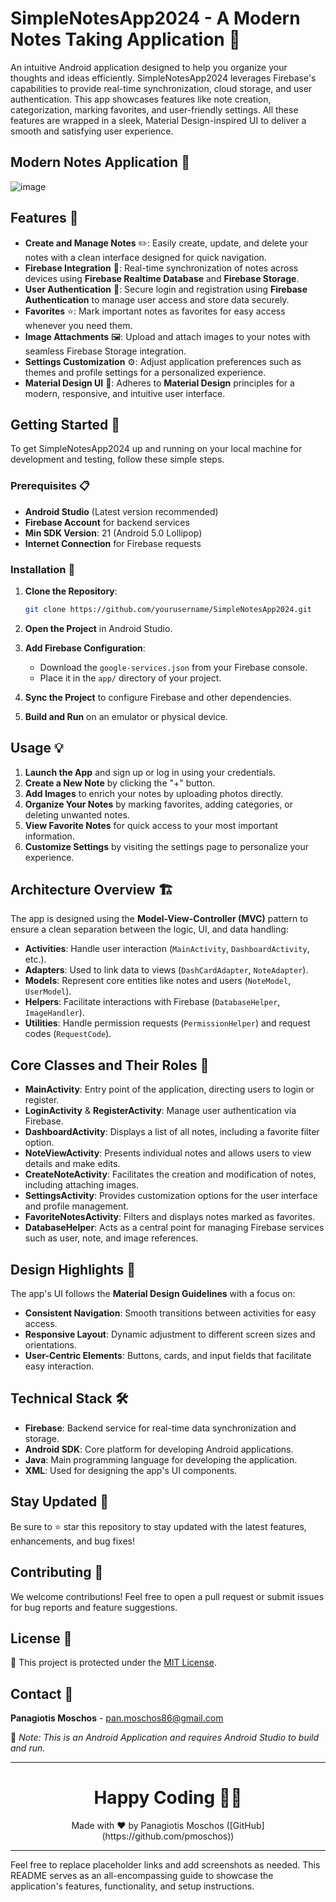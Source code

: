 
# SimpleNotesApp2024 - A Modern Notes Taking Application 📝

An intuitive Android application designed to help you organize your thoughts and ideas efficiently. SimpleNotesApp2024 leverages Firebase's capabilities to provide real-time synchronization, cloud storage, and user authentication. This app showcases features like note creation, categorization, marking favorites, and user-friendly settings. All these features are wrapped in a sleek, Material Design-inspired UI to deliver a smooth and satisfying user experience.

## Modern Notes Application 📸

![image](https://github.com/user-attachments/assets/bef22c27-af4f-4a4b-af7e-892cee39e59b)

## Features 🌟

- **Create and Manage Notes** ✏️: Easily create, update, and delete your notes with a clean interface designed for quick navigation.
- **Firebase Integration** 🔄: Real-time synchronization of notes across devices using **Firebase Realtime Database** and **Firebase Storage**.
- **User Authentication** 🔐: Secure login and registration using **Firebase Authentication** to manage user access and store data securely.
- **Favorites** ⭐: Mark important notes as favorites for easy access whenever you need them.
- **Image Attachments** 🖼️: Upload and attach images to your notes with seamless Firebase Storage integration.
- **Settings Customization** ⚙️: Adjust application preferences such as themes and profile settings for a personalized experience.
- **Material Design UI** 🎨: Adheres to **Material Design** principles for a modern, responsive, and intuitive user interface.

## Getting Started 🚀

To get SimpleNotesApp2024 up and running on your local machine for development and testing, follow these simple steps.

### Prerequisites 📋

- **Android Studio** (Latest version recommended)
- **Firebase Account** for backend services
- **Min SDK Version**: 21 (Android 5.0 Lollipop)
- **Internet Connection** for Firebase requests

### Installation 🔧

1. **Clone the Repository**:

    ```bash
    git clone https://github.com/yourusername/SimpleNotesApp2024.git
    ```

2. **Open the Project** in Android Studio.
3. **Add Firebase Configuration**:
    - Download the `google-services.json` from your Firebase console.
    - Place it in the `app/` directory of your project.

4. **Sync the Project** to configure Firebase and other dependencies.
5. **Build and Run** on an emulator or physical device.

## Usage 💡

1. **Launch the App** and sign up or log in using your credentials.
2. **Create a New Note** by clicking the "+" button.
3. **Add Images** to enrich your notes by uploading photos directly.
4. **Organize Your Notes** by marking favorites, adding categories, or deleting unwanted notes.
5. **View Favorite Notes** for quick access to your most important information.
6. **Customize Settings** by visiting the settings page to personalize your experience.

## Architecture Overview 🏗️

The app is designed using the **Model-View-Controller (MVC)** pattern to ensure a clean separation between the logic, UI, and data handling:

- **Activities**: Handle user interaction (`MainActivity`, `DashboardActivity`, etc.).
- **Adapters**: Used to link data to views (`DashCardAdapter`, `NoteAdapter`).
- **Models**: Represent core entities like notes and users (`NoteModel`, `UserModel`).
- **Helpers**: Facilitate interactions with Firebase (`DatabaseHelper`, `ImageHandler`).
- **Utilities**: Handle permission requests (`PermissionHelper`) and request codes (`RequestCode`).

## Core Classes and Their Roles 📜

- **MainActivity**: Entry point of the application, directing users to login or register.
- **LoginActivity** & **RegisterActivity**: Manage user authentication via Firebase.
- **DashboardActivity**: Displays a list of all notes, including a favorite filter option.
- **NoteViewActivity**: Presents individual notes and allows users to view details and make edits.
- **CreateNoteActivity**: Facilitates the creation and modification of notes, including attaching images.
- **SettingsActivity**: Provides customization options for the user interface and profile management.
- **FavoriteNotesActivity**: Filters and displays notes marked as favorites.
- **DatabaseHelper**: Acts as a central point for managing Firebase services such as user, note, and image references.

## Design Highlights 🎨

The app's UI follows the **Material Design Guidelines** with a focus on:

- **Consistent Navigation**: Smooth transitions between activities for easy access.
- **Responsive Layout**: Dynamic adjustment to different screen sizes and orientations.
- **User-Centric Elements**: Buttons, cards, and input fields that facilitate easy interaction.

## Technical Stack 🛠️

- **Firebase**: Backend service for real-time data synchronization and storage.
- **Android SDK**: Core platform for developing Android applications.
- **Java**: Main programming language for developing the application.
- **XML**: Used for designing the app's UI components.

## Stay Updated 📢

Be sure to ⭐ star this repository to stay updated with the latest features, enhancements, and bug fixes!

## Contributing 🤝

We welcome contributions! Feel free to open a pull request or submit issues for bug reports and feature suggestions.

## License 📄

🔐 This project is protected under the [MIT License](https://mit-license.org/).

## Contact 📧

**Panagiotis Moschos** - [pan.moschos86@gmail.com](mailto:pan.moschos86@gmail.com)

🔗 *Note: This is an Android Application and requires Android Studio to build and run.*

---

<h1 align="center">Happy Coding 👨‍💻</h1>

<p align="center">
  Made with ❤️ by Panagiotis Moschos ([GitHub](https://github.com/pmoschos))
</p>

---

Feel free to replace placeholder links and add screenshots as needed. This README serves as an all-encompassing guide to showcase the application's features, functionality, and setup instructions.

